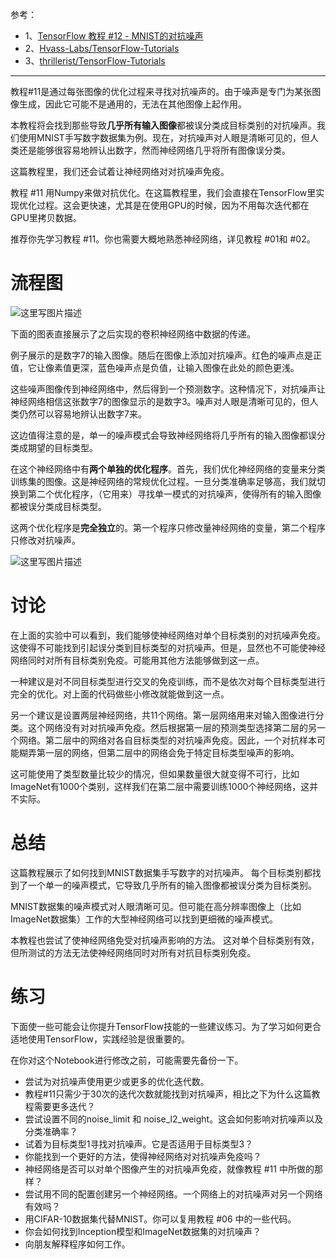 参考：

- 1、[TensorFlow 教程 #12 - MNIST的对抗噪声](https://zhuanlan.zhihu.com/p/27399023)
- 2、[Hvass-Labs/TensorFlow-Tutorials](https://github.com/Hvass-Labs/TensorFlow-Tutorials)
- 3、[thrillerist/TensorFlow-Tutorials](https://github.com/thrillerist/TensorFlow-Tutorials)


----------
教程#11是通过每张图像的优化过程来寻找对抗噪声的。由于噪声是专门为某张图像生成，因此它可能不是通用的，无法在其他图像上起作用。

本教程将会找到那些导致**几乎所有输入图像**都被误分类成目标类别的对抗噪声。我们使用MNIST手写数字数据集为例。现在，对抗噪声对人眼是清晰可见的，但人类还是能够很容易地辨认出数字，然而神经网络几乎将所有图像误分类。

这篇教程里，我们还会试着让神经网络对对抗噪声免疫。

教程 #11 用Numpy来做对抗优化。在这篇教程里，我们会直接在TensorFlow里实现优化过程。这会更快速，尤其是在使用GPU的时候，因为不用每次迭代都在GPU里拷贝数据。

推荐你先学习教程 #11。你也需要大概地熟悉神经网络，详见教程 #01和 #02。


# 流程图

![这里写图片描述](https://github.com/fengzhongyouxia/TensorExpand/blob/master/TensorExpand/%E5%9B%BE%E7%89%87%E9%A1%B9%E7%9B%AE/12%E3%80%81MNIST%E7%9A%84%E5%AF%B9%E6%8A%97%E5%99%AA%E5%A3%B0/MNIST%E7%9A%84%E5%AF%B9%E6%8A%97%E5%99%AA%E5%A3%B0.png)

下面的图表直接展示了之后实现的卷积神经网络中数据的传递。

例子展示的是数字7的输入图像。随后在图像上添加对抗噪声。红色的噪声点是正值，它让像素值更深，蓝色噪声点是负值，让输入图像在此处的颜色更浅。

这些噪声图像传到神经网络中，然后得到一个预测数字。这种情况下，对抗噪声让神经网络相信这张数字7的图像显示的是数字3。噪声对人眼是清晰可见的，但人类仍然可以容易地辨认出数字7来。

这边值得注意的是，单一的噪声模式会导致神经网络将几乎所有的输入图像都误分类成期望的目标类型。

在这个神经网络中有**两个单独的优化程序**。首先，我们优化神经网络的变量来分类训练集的图像。这是神经网络的常规优化过程。一旦分类准确率足够高，我们就切换到第二个优化程序，（它用来）寻找单一模式的对抗噪声，使得所有的输入图像都被误分类成目标类型。

这两个优化程序是**完全独立**的。第一个程序只修改量神经网络的变量，第二个程序只修改对抗噪声。

![这里写图片描述](https://pic2.zhimg.com/80/v2-a97cea47c330e98be6d2e5c723dfa895_hd.jpg)

# 讨论
在上面的实验中可以看到，我们能够使神经网络对单个目标类别的对抗噪声免疫。这使得不可能找到引起误分类到目标类型的对抗噪声。但是，显然也不可能使神经网络同时对所有目标类别免疫。可能用其他方法能够做到这一点。

一种建议是对不同目标类型进行交叉的免疫训练，而不是依次对每个目标类型进行完全的优化。对上面的代码做些小修改就能做到这一点。

另一个建议是设置两层神经网络，共11个网络。第一层网络用来对输入图像进行分类。这个网络没有对对抗噪声免疫。然后根据第一层的预测类型选择第二层的另一个网络。第二层中的网络对各自目标类型的对抗噪声免疫。因此，一个对抗样本可能糊弄第一层的网络，但第二层中的网络会免于特定目标类型噪声的影响。

这可能使用了类型数量比较少的情况，但如果数量很大就变得不可行，比如ImageNet有1000个类别，这样我们在第二层中需要训练1000个神经网络，这并不实际。

# 总结
这篇教程展示了如何找到MNIST数据集手写数字的对抗噪声。 每个目标类别都找到了一个单一的噪声模式，它导致几乎所有的输入图像都被误分类为目标类别。

MNIST数据集的噪声模式对人眼清晰可见。但可能在高分辨率图像上（比如ImageNet数据集）工作的大型神经网络可以找到更细微的噪声模式。

本教程也尝试了使神经网络免受对抗噪声影响的方法。 这对单个目标类别有效，但所测试的方法无法使神经网络同时对所有对抗目标类别免疫。

# 练习
下面使一些可能会让你提升TensorFlow技能的一些建议练习。为了学习如何更合适地使用TensorFlow，实践经验是很重要的。

在你对这个Notebook进行修改之前，可能需要先备份一下。

- 尝试为对抗噪声使用更少或更多的优化迭代数。
- 教程#11只需少于30次的迭代次数就能找到对抗噪声，相比之下为什么这篇教程需要更多迭代？
- 尝试设置不同的noise_limit 和 noise_l2_weight。这会如何影响对抗噪声以及分类准确率？
- 试着为目标类型1寻找对抗噪声。它是否适用于目标类型3？
- 你能找到一个更好的方法，使得神经网络对对抗噪声免疫吗？
- 神经网络是否可以对单个图像产生的对抗噪声免疫，就像教程 #11 中所做的那样？
- 尝试用不同的配置创建另一个神经网络。一个网络上的对抗噪声对另一个网络有效吗？
- 用CIFAR-10数据集代替MNIST。你可以复用教程 #06 中的一些代码。
- 你会如何找到Inception模型和ImageNet数据集的对抗噪声？
- 向朋友解释程序如何工作。
